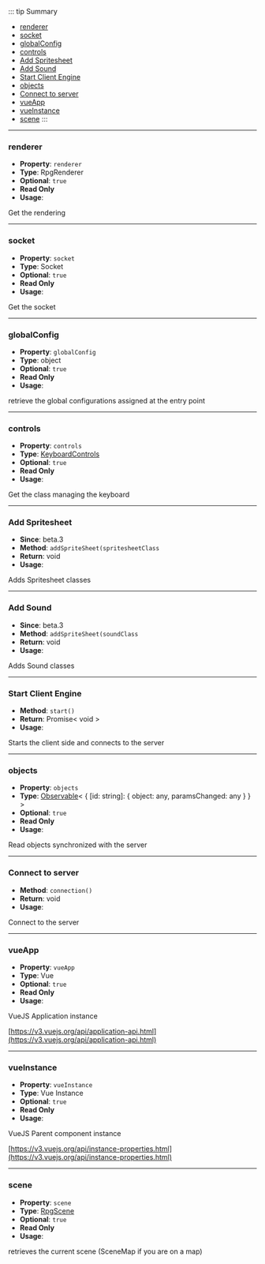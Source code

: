 ::: tip Summary
- [renderer](#renderer)
- [socket](#socket)
- [globalConfig](#globalconfig)
- [controls](#controls)
- [Add Spritesheet](#add-spritesheet)
- [Add Sound](#add-sound)
- [Start Client Engine](#start-client-engine)
- [objects](#objects)
- [Connect to server](#connect-to-server)
- [vueApp](#vueapp)
- [vueInstance](#vueinstance)
- [scene](#scene)
:::
---
### renderer
- **Property**: `renderer`
- **Type**: RpgRenderer
- **Optional**: `true`
- **Read Only** 
- **Usage**:

 
Get the rendering 


---
### socket
- **Property**: `socket`
- **Type**: Socket
- **Optional**: `true`
- **Read Only** 
- **Usage**:

 
Get the socket


---
### globalConfig
- **Property**: `globalConfig`
- **Type**: object
- **Optional**: `true`
- **Read Only** 
- **Usage**:

 
retrieve the global configurations assigned at the entry point


---
### controls
- **Property**: `controls`
- **Type**: [KeyboardControls](/classes/keyboard.html)
- **Optional**: `true`
- **Read Only** 
- **Usage**:

 
Get the class managing the keyboard


---
### Add Spritesheet
- **Since**: beta.3
- **Method**: `addSpriteSheet(spritesheetClass`
- **Return**: void   
- **Usage**:


Adds Spritesheet classes


---
### Add Sound
- **Since**: beta.3
- **Method**: `addSpriteSheet(soundClass`
- **Return**: void   
- **Usage**:


Adds Sound classes


---
### Start Client Engine
- **Method**: `start()`
- **Return**: Promise&lt; void &gt;   
- **Usage**:


Starts the client side and connects to the server


---
### objects
- **Property**: `objects`
- **Type**: [Observable](https://rxjs.dev/guide/observable)&lt; {
     [id: string]: {
         object: any,
         paramsChanged: any
     }
} &gt;
- **Optional**: `true`
- **Read Only** 
- **Usage**:


Read objects synchronized with the server


---
### Connect to server
- **Method**: `connection()`
- **Return**: void   
- **Usage**:


Connect to the server


---
### vueApp
- **Property**: `vueApp`
- **Type**: Vue
- **Optional**: `true`
- **Read Only** 
- **Usage**:

 
VueJS Application instance

[https://v3.vuejs.org/api/application-api.html](https://v3.vuejs.org/api/application-api.html)


---
### vueInstance
- **Property**: `vueInstance`
- **Type**: Vue Instance
- **Optional**: `true`
- **Read Only** 
- **Usage**:

 
VueJS Parent component instance

[https://v3.vuejs.org/api/instance-properties.html](https://v3.vuejs.org/api/instance-properties.html)


---
### scene
- **Property**: `scene`
- **Type**: [RpgScene](/classes/scene-map)
- **Optional**: `true`
- **Read Only** 
- **Usage**:

 
retrieves the current scene (SceneMap if you are on a map)


